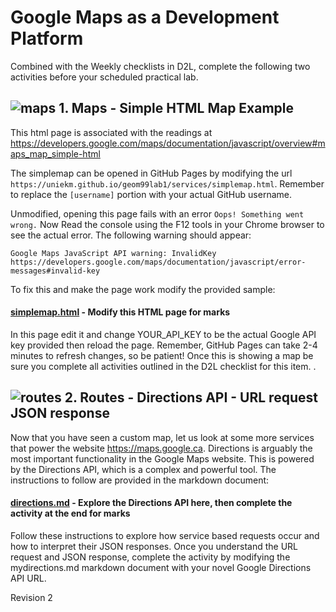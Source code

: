 # Google Maps as a Development Platform

Combined with the Weekly checklists in D2L, complete the following two activities before your scheduled practical lab. 


## ![maps](https://mapsplatform.google.com/static/images/icons/header/NAV_Products_Supernav_Icon_01-Maps.svg) 1. Maps - Simple HTML Map Example

This html page is associated with the readings at https://developers.google.com/maps/documentation/javascript/overview#maps_map_simple-html

The simplemap can be opened in GitHub Pages by modifying the url `https://uniekm.github.io/geom99lab1/services/simplemap.html`. Remember to replace the `[username]` portion with your actual GitHub username. 

Unmodified, opening this page fails with an error `Oops! Something went wrong.` Now Read the console using the F12 tools in your Chrome browser to see the actual error. The following warning should appear:
```
Google Maps JavaScript API warning: InvalidKey https://developers.google.com/maps/documentation/javascript/error-messages#invalid-key
```
To fix this and make the page work modify the provided sample:
#### [simplemap.html](simplemap.html) - Modify this HTML page for marks
In this page edit it and change YOUR_API_KEY to be the actual Google API key provided then reload the page. Remember, GitHub Pages can take 2-4 minutes to refresh changes, so be patient! Once this is showing a map be sure you complete all activities outlined in the D2L checklist for this item. . 


## ![routes](https://mapsplatform.google.com/static/images/icons/header/NAV_Products_Supernav_Icon_02-Routes.svg) 2. Routes - Directions API - URL request JSON response

Now that you have seen a custom map, let us look at some more services that power the website https://maps.google.ca. Directions is arguably the most important functionality in the Google Maps website. This is powered by the Directions API, which is a complex and powerful tool. 
The instructions to follow are provided in the markdown document: 
#### [directions.md](directions.md) - Explore the Directions API here, then complete the activity at the end for marks
Follow these instructions to explore how service based requests occur and how to interpret their JSON responses. Once you understand the URL request and JSON response,  complete the activity by modifying the mydirections.md markdown document with your novel Google Directions API URL. 

Revision 2
